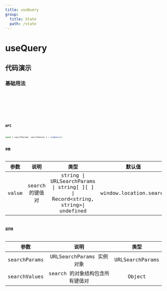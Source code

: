 ```yaml
---
title: useQuery
group:
  title: State
  path: /state
---
```


# useQuery

## 代码演示

### 基础用法

<code  hideActions='["CSB", "EXTERNAL"]' title="不传参数" src="./demo/demo1.tsx" />

<code  hideActions='["CSB", "EXTERNAL"]' title="参数为字符串" src="./demo/demo2.tsx" />

<code  hideActions='["CSB", "EXTERNAL"]' title="参数为数组" src="./demo/demo3.tsx" />

<code  hideActions='["CSB", "EXTERNAL"]' title="参数为对象" src="./demo/demo4.tsx" />

## API

```javascript
const { searchParams, searchValues } = useQuery();
```

### 参数

| 参数  |      说明       |                                      类型                                       |         默认值         |
| :---: | :-------------: | :-----------------------------------------------------------------------------: | :--------------------: |
| value | search 的键值对 | string \| URLSearchParams \| string[ ][ ] \| Record<string, string>\| undefined | window.location.search |

### 返回值

|     参数     |              说明               |      类型       |
| :----------: | :-----------------------------: | :-------------: |
| searchParams |    URLSearchParams 实例对象     | URLSearchParams |
| searchValues | search 的对象结构包含所有键值对 |     Object      |
